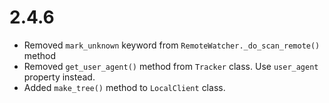 # 2.4.6

- Removed `mark_unknown` keyword from `RemoteWatcher._do_scan_remote()` method
- Removed `get_user_agent()` method from `Tracker` class. Use `user_agent` property instead.
- Added `make_tree()` method to `LocalClient` class.
